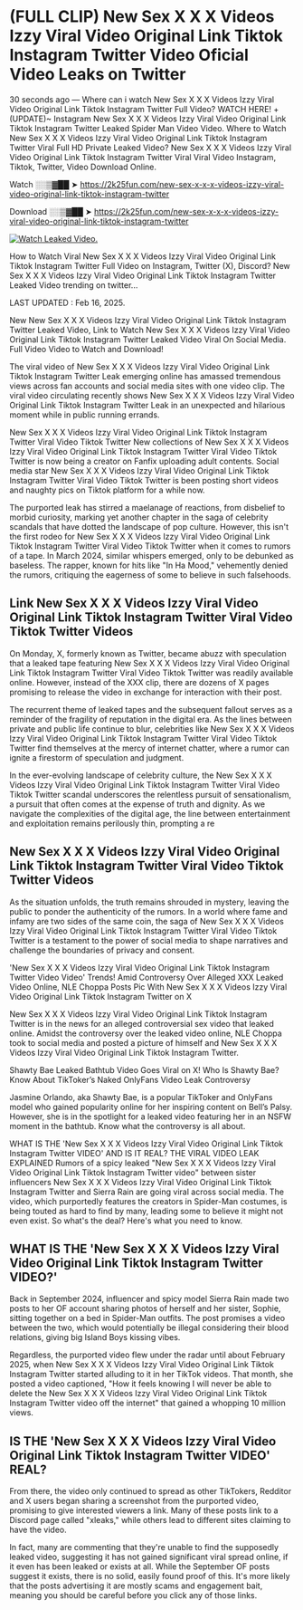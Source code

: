 # (FULL CLIP) New Sex X X X Videos Izzy Viral Video Original Link Tiktok Instagram Twitter Video Oficial Video Leaks on Twitter

30 seconds ago — Where can i watch New Sex X X X Videos Izzy Viral Video Original Link Tiktok Instagram Twitter Full Video? WATCH HERE! +(UPDATE)~ Instagram New Sex X X X Videos Izzy Viral Video Original Link Tiktok Instagram Twitter Leaked Spider Man Video Video. Where to Watch New Sex X X X Videos Izzy Viral Video Original Link Tiktok Instagram Twitter Viral Full HD Private Leaked Video? New Sex X X X Videos Izzy Viral Video Original Link Tiktok Instagram Twitter Viral Viral Video Instagram, Tiktok, Twitter, Video Download Online.

Watch ░░▒▓██ ➤ https://2k25fun.com/new-sex-x-x-x-videos-izzy-viral-video-original-link-tiktok-instagram-twitter

Download ░░▒▓██ ➤ https://2k25fun.com/new-sex-x-x-x-videos-izzy-viral-video-original-link-tiktok-instagram-twitter

[![Watch Leaked Video.](https://miro.medium.com/v2/resize:fit:828/format:webp/1*cilzJN44JGOrTw9NJCrNHA.gif "Watch Leaked Video")](https://2k25fun.com/new-sex-x-x-x-videos-izzy-viral-video-original-link-tiktok-instagram-twitter)

How to Watch Viral New Sex X X X Videos Izzy Viral Video Original Link Tiktok Instagram Twitter Full Video on Instagram, Twitter (X), Discord? New Sex X X X Videos Izzy Viral Video Original Link Tiktok Instagram Twitter Leaked Video trending on twitter...

LAST UPDATED : Feb 16, 2025.

New New Sex X X X Videos Izzy Viral Video Original Link Tiktok Instagram Twitter Leaked Video, Link to Watch New Sex X X X Videos Izzy Viral Video Original Link Tiktok Instagram Twitter Leaked Video Viral On Social Media. Full Video Video to Watch and Download!

The viral video of New Sex X X X Videos Izzy Viral Video Original Link Tiktok Instagram Twitter Leak emerging online has amassed tremendous views across fan accounts and social media sites with one video clip. The viral video circulating recently shows New Sex X X X Videos Izzy Viral Video Original Link Tiktok Instagram Twitter Leak in an unexpected and hilarious moment while in public running errands.

New Sex X X X Videos Izzy Viral Video Original Link Tiktok Instagram Twitter Viral Video Tiktok Twitter New collections of New Sex X X X Videos Izzy Viral Video Original Link Tiktok Instagram Twitter Viral Video Tiktok Twitter is now being a creator on Fanfix uploading adult contents. Social media star New Sex X X X Videos Izzy Viral Video Original Link Tiktok Instagram Twitter Viral Video Tiktok Twitter is been posting short videos and naughty pics on Tiktok platform for a while now.

The purported leak has stirred a maelanage of reactions, from disbelief to morbid curiosity, marking yet another chapter in the saga of celebrity scandals that have dotted the landscape of pop culture. However, this isn't the first rodeo for New Sex X X X Videos Izzy Viral Video Original Link Tiktok Instagram Twitter Viral Video Tiktok Twitter when it comes to rumors of a tape. In March 2024, similar whispers emerged, only to be debunked as baseless. The rapper, known for hits like "In Ha Mood," vehemently denied the rumors, critiquing the eagerness of some to believe in such falsehoods.

## Link New Sex X X X Videos Izzy Viral Video Original Link Tiktok Instagram Twitter Viral Video Tiktok Twitter Videos

On Monday, X, formerly known as Twitter, became abuzz with speculation that a leaked tape featuring New Sex X X X Videos Izzy Viral Video Original Link Tiktok Instagram Twitter Viral Video Tiktok Twitter was readily available online. However, instead of the XXX clip, there are dozens of X pages promising to release the video in exchange for interaction with their post.

The recurrent theme of leaked tapes and the subsequent fallout serves as a reminder of the fragility of reputation in the digital era. As the lines between private and public life continue to blur, celebrities like New Sex X X X Videos Izzy Viral Video Original Link Tiktok Instagram Twitter Viral Video Tiktok Twitter find themselves at the mercy of internet chatter, where a rumor can ignite a firestorm of speculation and judgment.

In the ever-evolving landscape of celebrity culture, the New Sex X X X Videos Izzy Viral Video Original Link Tiktok Instagram Twitter Viral Video Tiktok Twitter scandal underscores the relentless pursuit of sensationalism, a pursuit that often comes at the expense of truth and dignity. As we navigate the complexities of the digital age, the line between entertainment and exploitation remains perilously thin, prompting a re

##  New Sex X X X Videos Izzy Viral Video Original Link Tiktok Instagram Twitter Viral Video Tiktok Twitter Videos

As the situation unfolds, the truth remains shrouded in mystery, leaving the public to ponder the authenticity of the rumors. In a world where fame and infamy are two sides of the same coin, the saga of New Sex X X X Videos Izzy Viral Video Original Link Tiktok Instagram Twitter Viral Video Tiktok Twitter is a testament to the power of social media to shape narratives and challenge the boundaries of privacy and consent.

'New Sex X X X Videos Izzy Viral Video Original Link Tiktok Instagram Twitter Video Video' Trends! Amid Controversy Over Alleged XXX Leaked Video Online, NLE Choppa Posts Pic With New Sex X X X Videos Izzy Viral Video Original Link Tiktok Instagram Twitter on X

New Sex X X X Videos Izzy Viral Video Original Link Tiktok Instagram Twitter is in the news for an alleged controversial sex video that leaked online. Amidst the controversy over the leaked video online, NLE Choppa took to social media and posted a picture of himself and New Sex X X X Videos Izzy Viral Video Original Link Tiktok Instagram Twitter.

Shawty Bae Leaked Bathtub Video Goes Viral on X! Who Is Shawty Bae? Know About TikToker’s Naked OnlyFans Video Leak Controversy

Jasmine Orlando, aka Shawty Bae, is a popular TikToker and OnlyFans model who gained popularity online for her inspiring content on Bell’s Palsy. However, she is in the spotlight for a leaked video featuring her in an NSFW moment in the bathtub. Know what the controversy is all about.

WHAT IS THE 'New Sex X X X Videos Izzy Viral Video Original Link Tiktok Instagram Twitter VIDEO' AND IS IT REAL? THE VIRAL VIDEO LEAK EXPLAINED Rumors of a spicy leaked "New Sex X X X Videos Izzy Viral Video Original Link Tiktok Instagram Twitter video" between sister influencers New Sex X X X Videos Izzy Viral Video Original Link Tiktok Instagram Twitter and Sierra Rain are going viral across social media. The video, which purportedly features the creators in Spider-Man costumes, is being touted as hard to find by many, leading some to believe it might not even exist. So what's the deal? Here's what you need to know.

## WHAT IS THE 'New Sex X X X Videos Izzy Viral Video Original Link Tiktok Instagram Twitter VIDEO?'

Back in September 2024, influencer and spicy model Sierra Rain made two posts to her OF account sharing photos of herself and her sister, Sophie, sitting together on a bed in Spider-Man outfits. The post promises a video between the two, which would potentially be illegal considering their blood relations, giving big Island Boys kissing vibes.

Regardless, the purported video flew under the radar until about February 2025, when New Sex X X X Videos Izzy Viral Video Original Link Tiktok Instagram Twitter started alluding to it in her TikTok videos. That month, she posted a video captioned, "How it feels knowing I will never be able to delete the New Sex X X X Videos Izzy Viral Video Original Link Tiktok Instagram Twitter video off the internet" that gained a whopping 10 million views.

## IS THE 'New Sex X X X Videos Izzy Viral Video Original Link Tiktok Instagram Twitter VIDEO' REAL?

From there, the video only continued to spread as other TikTokers, Redditor and X users began sharing a screenshot from the purported video, promising to give interested viewers a link. Many of these posts link to a Discord page called "xleaks," while others lead to different sites claiming to have the video.

In fact, many are commenting that they're unable to find the supposedly leaked video, suggesting it has not gained significant viral spread online, if it even has been leaked or exists at all. While the September OF posts suggest it exists, there is no solid, easily found proof of this. It's more likely that the posts advertising it are mostly scams and engagement bait, meaning you should be careful before you click any of those links.